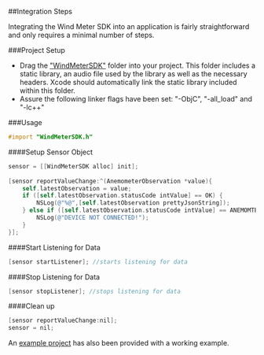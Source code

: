 ##Integration Steps

Integrating the Wind Meter SDK into an application is fairly straightforward and only requires a minimal number of steps.

###Project Setup
* Drag the ["WindMeterSDK"] folder into your project.  This folder includes a static library, an audio file used by the library as well as the necessary headers.  Xcode should automatically link the static library included within this folder.
* Assure the following linker flags have been set:  "-ObjC", "-all_load" and "-lc++"

###Usage

```objective-c
#import "WindMeterSDK.h"
```

####Setup Sensor Object

```objective-c
sensor = [[WindMeterSDK alloc] init];
    
[sensor reportValueChange:^(AnemometerObservation *value){
    self.latestObservation = value;
    if ([self.latestObservation.statusCode intValue] == OK) {
        NSLog(@"%@",[self.latestObservation prettyJsonString]);
    } else if ([self.latestObservation.statusCode intValue] == ANEMOMTER_NOT_CONNECTED) {
        NSLog(@"DEVICE NOT CONNECTED!");
    }
}];
```

####Start Listening for Data
```objective-c
[sensor startListener]; //starts listening for data
```

####Stop Listening for Data
```objective-c
[sensor stopListener]; //stops listening for data
```

####Clean up
```objective-c
[sensor reportValueChange:nil];
sensor = nil;
```

An [example project] has also been provided with a working example.

["WindMeterSDK"]:https://github.com/WeatherFlow/WindMeterSDK/tree/master/iOS/Full%20Integration%20Example/WindMeterSDK
[example project]:https://github.com/WeatherFlow/WindMeterSDK/tree/master/iOS/Full%20Integration%20Example
